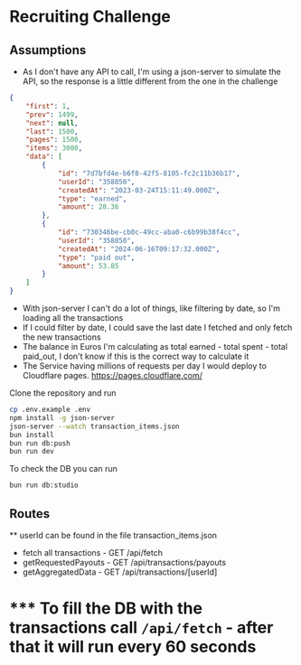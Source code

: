 # Recruiting Challenge

## Assumptions

- As I don't have any API to call, I'm using a json-server to simulate the API, so the response is a little different from the one in the challenge

```json
{
	"first": 1,
	"prev": 1499,
	"next": null,
	"last": 1500,
	"pages": 1500,
	"items": 3000,
	"data": [
		{
			"id": "7d7bfd4e-b6f8-42f5-8105-fc2c11b36b17",
			"userId": "358850",
			"createdAt": "2023-03-24T15:11:49.000Z",
			"type": "earned",
			"amount": 28.36
		},
		{
			"id": "730346be-cb0c-49cc-aba0-c6b99b38f4cc",
			"userId": "358850",
			"createdAt": "2024-06-16T09:17:32.000Z",
			"type": "paid out",
			"amount": 53.85
		}
	]
}
```

- With json-server I can't do a lot of things, like filtering by date, so I'm loading all the transactions
- If I could filter by date, I could save the last date I fetched and only fetch the new transactions
- The balance in Euros I'm calculating as total earned - total spent - total paid_out, I don't know if this is the correct way to calculate it
- The Service having millions of requests per day I would deploy to Cloudflare pages. https://pages.cloudflare.com/

Clone the repository and run

```bash
cp .env.example .env
npm install -g json-server
json-server --watch transaction_items.json
bun install
bun run db:push
bun run dev
```

To check the DB you can run

```bash
bun run db:studio
```

## Routes

\*\* userId can be found in the file transaction_items.json

- fetch all transactions - GET /api/fetch
- getRequestedPayouts - GET /api/transactions/payouts
- getAggregatedData - GET /api/transactions/[userId]

# \*\*\* To fill the DB with the transactions call `/api/fetch` - after that it will run every 60 seconds
